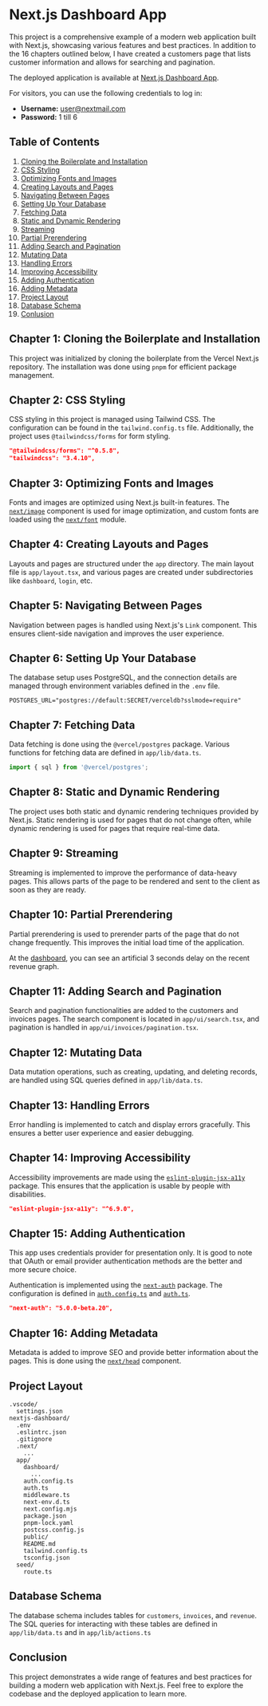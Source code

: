 # Next.js Dashboard App

This project is a comprehensive example of a modern web application built with Next.js, showcasing various features and best practices. In addition to the 16 chapters outlined below, I have created a customers page that lists customer information and allows for searching and pagination.

The deployed application is available at [Next.js Dashboard App](https://next-dashboard-app-gray.vercel.app).

For visitors, you can use the following credentials to log in:
- **Username:** user@nextmail.com
- **Password:** 1 till 6

## Table of Contents

1. [Cloning the Boilerplate and Installation](#chapter-1-cloning-the-boilerplate-and-installation)
2. [CSS Styling](#chapter-2-css-styling)
3. [Optimizing Fonts and Images](#chapter-3-optimizing-fonts-and-images)
4. [Creating Layouts and Pages](#chapter-4-creating-layouts-and-pages)
5. [Navigating Between Pages](#chapter-5-navigating-between-pages)
6. [Setting Up Your Database](#chapter-6-setting-up-your-database)
7. [Fetching Data](#chapter-7-fetching-data)
8. [Static and Dynamic Rendering](#chapter-8-static-and-dynamic-rendering)
9. [Streaming](#chapter-9-streaming)
10. [Partial Prerendering](#chapter-10-partial-prerendering)
11. [Adding Search and Pagination](#chapter-11-adding-search-and-pagination)
12. [Mutating Data](#chapter-12-mutating-data)
13. [Handling Errors](#chapter-13-handling-errors)
14. [Improving Accessibility](#chapter-14-improving-accessibility)
15. [Adding Authentication](#chapter-15-adding-authentication)
16. [Adding Metadata](#chapter-16-adding-metadata)
17. [Project Layout](#project-layout)
18. [Database Schema](#database-schema)
19. [Conlusion](#conclusion)

## Chapter 1: Cloning the Boilerplate and Installation

This project was initialized by cloning the boilerplate from the Vercel Next.js repository. The installation was done using `pnpm` for efficient package management.

## Chapter 2: CSS Styling

CSS styling in this project is managed using Tailwind CSS. The configuration can be found in the `tailwind.config.ts` file. Additionally, the project uses `@tailwindcss/forms` for form styling.

```json
"@tailwindcss/forms": "^0.5.8",
"tailwindcss": "3.4.10",
```

## Chapter 3: Optimizing Fonts and Images

Fonts and images are optimized using Next.js built-in features. The [`next/image`](command:_github.copilot.openSymbolFromReferences?%5B%22next%2Fimage%22%2C%5B%7B%22uri%22%3A%7B%22%24mid%22%3A1%2C%22fsPath%22%3A%22%2FUsers%2Fag%2FGitHub%2Fnextjs%2Fnextjs-dashboard%2Fpackage.json%22%2C%22external%22%3A%22file%3A%2F%2F%2FUsers%2Fag%2FGitHub%2Fnextjs%2Fnextjs-dashboard%2Fpackage.json%22%2C%22path%22%3A%22%2FUsers%2Fag%2FGitHub%2Fnextjs%2Fnextjs-dashboard%2Fpackage.json%22%2C%22scheme%22%3A%22file%22%7D%2C%22pos%22%3A%7B%22line%22%3A3%2C%22character%22%3A14%7D%7D%5D%5D "Go to definition") component is used for image optimization, and custom fonts are loaded using the [`next/font`](command:_github.copilot.openSymbolFromReferences?%5B%22next%2Ffont%22%2C%5B%7B%22uri%22%3A%7B%22%24mid%22%3A1%2C%22fsPath%22%3A%22%2FUsers%2Fag%2FGitHub%2Fnextjs%2Fnextjs-dashboard%2Fpackage.json%22%2C%22external%22%3A%22file%3A%2F%2F%2FUsers%2Fag%2FGitHub%2Fnextjs%2Fnextjs-dashboard%2Fpackage.json%22%2C%22path%22%3A%22%2FUsers%2Fag%2FGitHub%2Fnextjs%2Fnextjs-dashboard%2Fpackage.json%22%2C%22scheme%22%3A%22file%22%7D%2C%22pos%22%3A%7B%22line%22%3A3%2C%22character%22%3A14%7D%7D%5D%5D "Go to definition") module.

## Chapter 4: Creating Layouts and Pages

Layouts and pages are structured under the `app` directory. The main layout file is `app/layout.tsx`, and various pages are created under subdirectories like `dashboard`, `login`, etc.

## Chapter 5: Navigating Between Pages

Navigation between pages is handled using Next.js's `Link` component. This ensures client-side navigation and improves the user experience.

## Chapter 6: Setting Up Your Database

The database setup uses PostgreSQL, and the connection details are managed through environment variables defined in the `.env` file.

```env
POSTGRES_URL="postgres://default:SECRET/verceldb?sslmode=require"
```

## Chapter 7: Fetching Data

Data fetching is done using the `@vercel/postgres` package. Various functions for fetching data are defined in `app/lib/data.ts`.

```ts
import { sql } from '@vercel/postgres';
```

## Chapter 8: Static and Dynamic Rendering

The project uses both static and dynamic rendering techniques provided by Next.js. Static rendering is used for pages that do not change often, while dynamic rendering is used for pages that require real-time data.

## Chapter 9: Streaming

Streaming is implemented to improve the performance of data-heavy pages. This allows parts of the page to be rendered and sent to the client as soon as they are ready.

## Chapter 10: Partial Prerendering

Partial prerendering is used to prerender parts of the page that do not change frequently. This improves the initial load time of the application.

At the [dashboard](https://next-dashboard-app-gray.vercel.app/dashboard), you can see an artificial 3 seconds delay on the recent revenue graph.

## Chapter 11: Adding Search and Pagination

Search and pagination functionalities are added to the customers and invoices pages. The search component is located in `app/ui/search.tsx`, and pagination is handled in `app/ui/invoices/pagination.tsx`.

## Chapter 12: Mutating Data

Data mutation operations, such as creating, updating, and deleting records, are handled using SQL queries defined in `app/lib/data.ts`.

## Chapter 13: Handling Errors

Error handling is implemented to catch and display errors gracefully. This ensures a better user experience and easier debugging.

## Chapter 14: Improving Accessibility

Accessibility improvements are made using the [`eslint-plugin-jsx-a11y`](command:_github.copilot.openSymbolFromReferences?%5B%22eslint-plugin-jsx-a11y%22%2C%5B%7B%22uri%22%3A%7B%22%24mid%22%3A1%2C%22fsPath%22%3A%22%2FUsers%2Fag%2FGitHub%2Fnextjs%2Fnextjs-dashboard%2Fpackage.json%22%2C%22external%22%3A%22file%3A%2F%2F%2FUsers%2Fag%2FGitHub%2Fnextjs%2Fnextjs-dashboard%2Fpackage.json%22%2C%22path%22%3A%22%2FUsers%2Fag%2FGitHub%2Fnextjs%2Fnextjs-dashboard%2Fpackage.json%22%2C%22scheme%22%3A%22file%22%7D%2C%22pos%22%3A%7B%22line%22%3A11%2C%22character%22%3A17%7D%7D%5D%5D "Go to definition") package. This ensures that the application is usable by people with disabilities.

```json
"eslint-plugin-jsx-a11y": "^6.9.0",
```

## Chapter 15: Adding Authentication

This app uses credentials provider for presentation only. It is good to note that OAuth or email provider authentication methods are the better and more secure choice. 

Authentication is implemented using the [`next-auth`](command:_github.copilot.openSymbolFromReferences?%5B%22next-auth%22%2C%5B%7B%22uri%22%3A%7B%22%24mid%22%3A1%2C%22fsPath%22%3A%22%2FUsers%2Fag%2FGitHub%2Fnextjs%2Fnextjs-dashboard%2Fpackage.json%22%2C%22external%22%3A%22file%3A%2F%2F%2FUsers%2Fag%2FGitHub%2Fnextjs%2Fnextjs-dashboard%2Fpackage.json%22%2C%22path%22%3A%22%2FUsers%2Fag%2FGitHub%2Fnextjs%2Fnextjs-dashboard%2Fpackage.json%22%2C%22scheme%22%3A%22file%22%7D%2C%22pos%22%3A%7B%22line%22%3A3%2C%22character%22%3A14%7D%7D%5D%5D "Go to definition") package. The configuration is defined in [`auth.config.ts`](command:_github.copilot.openSymbolFromReferences?%5B%22auth.config.ts%22%2C%5B%7B%22uri%22%3A%7B%22%24mid%22%3A1%2C%22fsPath%22%3A%22%2FUsers%2Fag%2FGitHub%2Fnextjs%2Fnextjs-dashboard%2Fpackage.json%22%2C%22external%22%3A%22file%3A%2F%2F%2FUsers%2Fag%2FGitHub%2Fnextjs%2Fnextjs-dashboard%2Fpackage.json%22%2C%22path%22%3A%22%2FUsers%2Fag%2FGitHub%2Fnextjs%2Fnextjs-dashboard%2Fpackage.json%22%2C%22scheme%22%3A%22file%22%7D%2C%22pos%22%3A%7B%22line%22%3A23%2C%22character%22%3A10%7D%7D%5D%5D "Go to definition") and [`auth.ts`](command:_github.copilot.openSymbolFromReferences?%5B%22auth.ts%22%2C%5B%7B%22uri%22%3A%7B%22%24mid%22%3A1%2C%22fsPath%22%3A%22%2FUsers%2Fag%2FGitHub%2Fnextjs%2Fnextjs-dashboard%2Fpackage.json%22%2C%22external%22%3A%22file%3A%2F%2F%2FUsers%2Fag%2FGitHub%2Fnextjs%2Fnextjs-dashboard%2Fpackage.json%22%2C%22path%22%3A%22%2FUsers%2Fag%2FGitHub%2Fnextjs%2Fnextjs-dashboard%2Fpackage.json%22%2C%22scheme%22%3A%22file%22%7D%2C%22pos%22%3A%7B%22line%22%3A23%2C%22character%22%3A10%7D%7D%5D%5D "Go to definition").

```json
"next-auth": "5.0.0-beta.20",
```

## Chapter 16: Adding Metadata

Metadata is added to improve SEO and provide better information about the pages. This is done using the [`next/head`](command:_github.copilot.openSymbolFromReferences?%5B%22next%2Fhead%22%2C%5B%7B%22uri%22%3A%7B%22%24mid%22%3A1%2C%22fsPath%22%3A%22%2FUsers%2Fag%2FGitHub%2Fnextjs%2Fnextjs-dashboard%2Fpackage.json%22%2C%22external%22%3A%22file%3A%2F%2F%2FUsers%2Fag%2FGitHub%2Fnextjs%2Fnextjs-dashboard%2Fpackage.json%22%2C%22path%22%3A%22%2FUsers%2Fag%2FGitHub%2Fnextjs%2Fnextjs-dashboard%2Fpackage.json%22%2C%22scheme%22%3A%22file%22%7D%2C%22pos%22%3A%7B%22line%22%3A3%2C%22character%22%3A14%7D%7D%5D%5D "Go to definition") component.

## Project Layout

```
.vscode/
  settings.json
nextjs-dashboard/
  .env
  .eslintrc.json
  .gitignore
  .next/
    ...
  app/
    dashboard/
      ...
    auth.config.ts
    auth.ts
    middleware.ts
    next-env.d.ts
    next.config.mjs
    package.json
    pnpm-lock.yaml
    postcss.config.js
    public/
    README.md
    tailwind.config.ts
    tsconfig.json
  seed/
    route.ts
```

## Database Schema

The database schema includes tables for `customers`, `invoices`, and `revenue`. The SQL queries for interacting with these tables are defined in `app/lib/data.ts` and in `app/lib/actions.ts`

## Conclusion

This project demonstrates a wide range of features and best practices for building a modern web application with Next.js. Feel free to explore the codebase and the deployed application to learn more.
